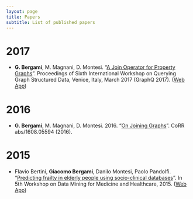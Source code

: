 ```yaml
---
layout: page
title: Papers
subtitle: List of published papers
---
```


# 2017
* **G. Bergami**, M. Magnani, D. Montesi. “[A Join Operator for Property Graphs](http://ceur-ws.org/Vol-1810/GraphQ_paper_04.pdf)”. Proceedings of Sixth International Workshop on Querying Graph Structured Data, Venice, Italy, March 2017 (GraphQ 2017). ([Web App](http://jackbergus.alwaysdata.net/joinapp/))

# 2016
* **G. Bergami**, M. Magnani, D. Montesi. 2016. “[On Joining Graphs](https://arxiv.org/abs/1608.05594)”. CoRR abs/1608.05594 (2016).

# 2015 
* Flavio Bertini, **Giacomo Bergami**, Danilo Montesi, Paolo Pandolfi. “[Predicting frailty in elderly people using socio-clinical databases](https://www.siam.org/meetings/sdm16/SDMDMMH.pdf)”. In 5th Workshop on Data Mining for Medicine and Healthcare, 2015. ([Web App](http://jackbergus.alwaysdata.net/calc/index.html))
